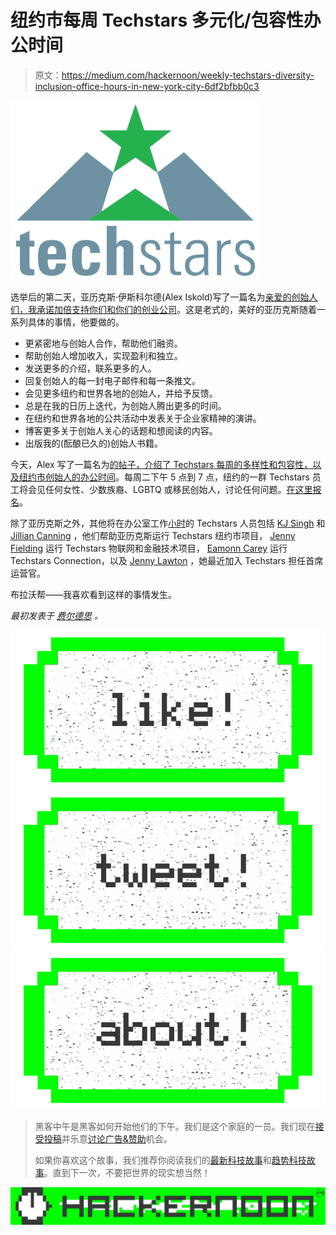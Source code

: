 # 纽约市每周 Techstars 多元化/包容性办公时间

> 原文：<https://medium.com/hackernoon/weekly-techstars-diversity-inclusion-office-hours-in-new-york-city-6df2bfbb0c3>

![](img/5d9cc5254beee8e51e8db149c2f1e064.png)

选举后的第二天，亚历克斯·伊斯科尔德(Alex Iskold)写了一篇名为[亲爱的创始人们，我承诺加倍支持你们和你们的创业公司](https://alexiskold.net/2016/11/09/dear-founders-i-commit-to-double-my-support-for-you-and-your-startups/)。这是老式的，美好的亚历克斯随着一系列具体的事情，他要做的。

*   更紧密地与创始人合作，帮助他们融资。
*   帮助创始人增加收入，实现盈利和独立。
*   发送更多的介绍，联系更多的人。
*   回复创始人的每一封电子邮件和每一条推文。
*   会见更多纽约和世界各地的创始人，并给予反馈。
*   总是在我的日历上迭代，为创始人腾出更多的时间。
*   在纽约和世界各地的公共活动中发表关于企业家精神的演讲。
*   博客更多关于创始人关心的话题和想阅读的内容。
*   出版我的(酝酿已久的)创始人书籍。

今天，Alex 写了一篇名为[的帖子，介绍了 Techstars 每周的多样性和包容性，以及纽约市创始人的办公时间](https://alexiskold.net/2016/11/14/introducing-techstars-weekly-diversity-and-inclusion-office-hours-for-founders-in-nyc/)。每周二下午 5 点到 7 点，纽约的一群 Techstars 员工将会见任何女性、少数族裔、LGBTQ 或移民创始人，讨论任何问题。[在这里报名](http://bit.ly/TSNYCFemaleMinorityImmigrantFounders)。

除了亚历克斯之外，其他将在办公室工作[小时](https://hackernoon.com/tagged/hours)的 Techstars 人员包括 [KJ Singh](https://www.linkedin.com/in/kjsnyc) 和 [Jillian Canning](https://www.linkedin.com/in/jilliancanning) ，他们帮助亚历克斯运行 Techstars 纽约市项目， [Jenny Fielding](https://www.linkedin.com/in/jennyfielding) 运行 Techstars 物联网和金融技术项目， [Eamonn Carey](https://www.linkedin.com/in/ecarey) 运行 Techstars Connection，以及 [Jenny Lawton](https://www.linkedin.com/in/jenny-lawton-09278410) ，她最近加入 Techstars 担任首席运营官。

布拉沃帮——我喜欢看到这样的事情发生。

*最初发表于* [*费尔德思*](http://www.feld.com/archives/2016/11/weekly-techstars-diversity-inclusion-office-hours-new-york-city.html) *。*

[![](img/50ef4044ecd4e250b5d50f368b775d38.png)](http://bit.ly/HackernoonFB)[![](img/979d9a46439d5aebbdcdca574e21dc81.png)](https://goo.gl/k7XYbx)[![](img/2930ba6bd2c12218fdbbf7e02c8746ff.png)](https://goo.gl/4ofytp)

> 黑客中午是黑客如何开始他们的下午。我们是这个家庭的一员。我们现在[接受投稿](http://bit.ly/hackernoonsubmission)并乐意[讨论广告&赞助](mailto:partners@amipublications.com)机会。
> 
> 如果你喜欢这个故事，我们推荐你阅读我们的[最新科技故事](http://bit.ly/hackernoonlatestt)和[趋势科技故事](https://hackernoon.com/trending)。直到下一次，不要把世界的现实想当然！

[![](img/be0ca55ba73a573dce11effb2ee80d56.png)](https://goo.gl/Ahtev1)